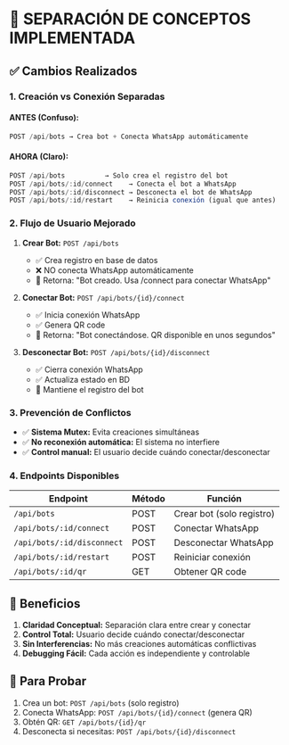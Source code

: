 # 🔄 SEPARACIÓN DE CONCEPTOS IMPLEMENTADA

## ✅ Cambios Realizados

### **1. Creación vs Conexión Separadas**

#### **ANTES (Confuso):**
```javascript
POST /api/bots → Crea bot + Conecta WhatsApp automáticamente
```

#### **AHORA (Claro):**
```javascript
POST /api/bots          → Solo crea el registro del bot
POST /api/bots/:id/connect    → Conecta el bot a WhatsApp  
POST /api/bots/:id/disconnect → Desconecta el bot de WhatsApp
POST /api/bots/:id/restart    → Reinicia conexión (igual que antes)
```

### **2. Flujo de Usuario Mejorado**

1. **Crear Bot:** `POST /api/bots`
   - ✅ Crea registro en base de datos
   - ❌ NO conecta WhatsApp automáticamente
   - 📝 Retorna: "Bot creado. Usa /connect para conectar WhatsApp"

2. **Conectar Bot:** `POST /api/bots/{id}/connect`
   - ✅ Inicia conexión WhatsApp
   - ✅ Genera QR code
   - 📝 Retorna: "Bot conectándose. QR disponible en unos segundos"

3. **Desconectar Bot:** `POST /api/bots/{id}/disconnect`
   - ✅ Cierra conexión WhatsApp
   - ✅ Actualiza estado en BD
   - 📝 Mantiene el registro del bot

### **3. Prevención de Conflictos**

- ✅ **Sistema Mutex:** Evita creaciones simultáneas
- ✅ **No reconexión automática:** El sistema no interfiere
- ✅ **Control manual:** El usuario decide cuándo conectar/desconectar

### **4. Endpoints Disponibles**

| Endpoint | Método | Función |
|----------|--------|---------|
| `/api/bots` | POST | Crear bot (solo registro) |
| `/api/bots/:id/connect` | POST | Conectar WhatsApp |
| `/api/bots/:id/disconnect` | POST | Desconectar WhatsApp |
| `/api/bots/:id/restart` | POST | Reiniciar conexión |
| `/api/bots/:id/qr` | GET | Obtener QR code |

## 🎯 Beneficios

1. **Claridad Conceptual:** Separación clara entre crear y conectar
2. **Control Total:** Usuario decide cuándo conectar/desconectar
3. **Sin Interferencias:** No más creaciones automáticas conflictivas
4. **Debugging Fácil:** Cada acción es independiente y controlable

## 🧪 Para Probar

1. Crea un bot: `POST /api/bots` (solo registro)
2. Conecta WhatsApp: `POST /api/bots/{id}/connect` (genera QR)
3. Obtén QR: `GET /api/bots/{id}/qr`
4. Desconecta si necesitas: `POST /api/bots/{id}/disconnect`